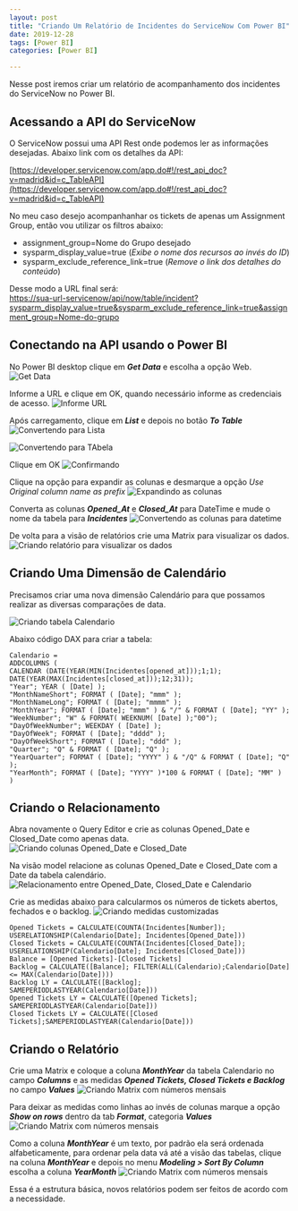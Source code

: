 ```yaml
---
layout: post
title: "Criando Um Relatório de Incidentes do ServiceNow Com Power BI"
date: 2019-12-28
tags: [Power BI]
categories: [Power BI]

---
```


Nesse post iremos criar um relatório de acompanhamento dos incidentes do ServiceNow no Power BI.

## Acessando a API do ServiceNow
O ServiceNow possui uma API Rest onde podemos ler as informações desejadas. Abaixo link com os detalhes da API:

[https://developer.servicenow.com/app.do#!/rest_api_doc?v=madrid&id=c_TableAPI](https://developer.servicenow.com/app.do#!/rest_api_doc?v=madrid&id=c_TableAPI)


No meu caso desejo acompanhanhar os tickets de apenas um Assignment Group, então vou utilizar os filtros abaixo:
- assignment_group=Nome do Grupo desejado
- sysparm_display_value=true (*Exibe o nome dos recursos ao invés do ID*)
- sysparm_exclude_reference_link=true (*Remove o link dos detalhes do conteúdo*)


Desse modo a URL final será:<br/>
[https://sua-url-servicenow/api/now/table/incident?sysparm_display_value=true&sysparm_exclude_reference_link=true&assignment_group=Nome-do-grupo](https://sua-url-servicenow/api/now/table/incident?sysparm_display_value=true&sysparm_exclude_reference_link=true&assignment_group=Nome-do-grupo)

## Conectando na API usando o Power BI

No Power BI desktop clique em **_Get Data_** e escolha a opção Web.
![Get Data](/assets/images/posts/PowerBIServiceNow1.png)

Informe a URL e clique em OK, quando necessário informe as credenciais de acesso.
![Informe URL](/assets/images/posts/PowerBIServiceNow2.png)

Após carregamento, clique em _**List**_ e depois no botão _**To Table**_
![Convertendo para Lista](/assets/images/posts/PowerBIServiceNow3.png)<br/>

![Convertendo para TAbela](/assets/images/posts/PowerBIServiceNow4.png)

Clique em OK
![Confirmando](/assets/images/posts/PowerBIServiceNow5.png)

Clique na opção para expandir as colunas e desmarque a opção *Use Original column name as prefix*
![Expandindo as colunas](/assets/images/posts/PowerBIServiceNow6.png)

Converta as colunas _**Opened_At**_ e _**Closed_At**_ para DateTime e mude o nome da tabela para _**Incidentes**_
![Convertendo as colunas para datetime](/assets/images/posts/PowerBIServiceNow7.png)

De volta para a visão de relatórios crie uma Matrix para visualizar os dados.
![Criando relatório para visualizar os dados](/assets/images/posts/PowerBIServiceNow8.png)



## Criando Uma Dimensão de Calendário

Precisamos criar uma nova dimensão Calendário para que possamos realizar as diversas comparações de data.

![Criando tabela Calendario](/assets/images/posts/PowerBIServiceNow9.png)

Abaixo código DAX para criar a tabela:
```
Calendario = 
ADDCOLUMNS (
CALENDAR (DATE(YEAR(MIN(Incidentes[opened_at]));1;1); DATE(YEAR(MAX(Incidentes[closed_at]));12;31));
"Year"; YEAR ( [Date] );
"MonthNameShort"; FORMAT ( [Date]; "mmm" );
"MonthNameLong"; FORMAT ( [Date]; "mmmm" );
"MonthYear"; FORMAT ( [Date]; "mmm" ) & "/" & FORMAT ( [Date]; "YY" );
"WeekNumber"; "W" & FORMAT( WEEKNUM( [Date] );"00");
"DayOfWeekNumber"; WEEKDAY ( [Date] );
"DayOfWeek"; FORMAT ( [Date]; "dddd" );
"DayOfWeekShort"; FORMAT ( [Date]; "ddd" );
"Quarter"; "Q" & FORMAT ( [Date]; "Q" );
"YearQuarter"; FORMAT ( [Date]; "YYYY" ) & "/Q" & FORMAT ( [Date]; "Q" );
"YearMonth"; FORMAT ( [Date]; "YYYY" )*100 & FORMAT ( [Date]; "MM" )
)
```


## Criando o Relacionamento

Abra novamente o Query Editor e crie as colunas Opened_Date e Closed_Date como apenas data.
![Criando colunas Opened_Date e Closed_Date](/assets/images/posts/PowerBIServiceNow10.png)

Na visão model relacione as colunas Opened_Date e Closed_Date com a Date da tabela calendário.
![Relacionamento entre Opened_Date, Closed_Date e Calendario](/assets/images/posts/PowerBIServiceNow11.png)

Crie as medidas abaixo para calcularmos os números de tickets abertos, fechados e o backlog.
![Criando medidas customizadas](/assets/images/posts/PowerBIServiceNow12.png)
```
Opened Tickets = CALCULATE(COUNTA(Incidentes[Number]); USERELATIONSHIP(Calendario[Date]; Incidentes[Opened_Date]))
Closed Tickets = CALCULATE(COUNTA(Incidentes[Closed_Date]); USERELATIONSHIP(Calendario[Date]; Incidentes[Closed_Date]))
Balance = [Opened Tickets]-[Closed Tickets]
Backlog = CALCULATE([Balance]; FILTER(ALL(Calendario);Calendario[Date] <= MAX(Calendario[Date])))
Backlog LY = CALCULATE([Backlog]; SAMEPERIODLASTYEAR(Calendario[Date])) 
Opened Tickets LY = CALCULATE([Opened Tickets]; SAMEPERIODLASTYEAR(Calendario[Date]))
Closed Tickets LY = CALCULATE([Closed Tickets];SAMEPERIODLASTYEAR(Calendario[Date]))
```


## Criando o Relatório


Crie uma Matrix e coloque a coluna _**MonthYear**_ da tabela Calendario no campo _**Columns**_ e as medidas _**Opened Tickets, Closed Tickets e Backlog**_ no campo _**Values**_
![Criando Matrix com números mensais](/assets/images/posts/PowerBIServiceNow13.png)

Para deixar as medidas como linhas ao invés de colunas marque a opção _**Show on rows**_ dentro da tab _**Format**_, categoria _**Values**_
![Criando Matrix com números mensais](/assets/images/posts/PowerBIServiceNow14.png)

Como a coluna _**MonthYear**_ é um texto, por padrão ela será ordenada alfabeticamente, para ordenar pela data vá até a visão das tabelas, clique na coluna _**MonthYear**_ e depois 
no menu _**Modeling > Sort By Column**_ escolha a coluna _**YearMonth**_
![Criando Matrix com números mensais](/assets/images/posts/PowerBIServiceNow15.png)


Essa é a estrutura básica, novos relatórios podem ser feitos de acordo com a necessidade.










